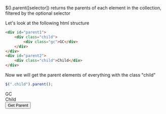 $().parent([selector]) returns the parents of each element in the collection, filtered by the optional selector

Let's look at the following html structure

```html
<div id="parent1">
    <div class="child">
        <div class="gc">GC</div>
    </div>
</div>
<div id="parent2">
    <div class="child">Child</div>
</div>
```


Now we will get the parent elements of everything with the class "child"
```js
$(".child").parent();
```

<div id="parent1">
    <div class="child">
        <div class="gc">GC</div>
    </div>
</div>
<div id="parent2">
    <div class="child">Child</div>
</div>
<script>
function getParent(){
    var obj=$(".child").parent();
   alert(obj[0].id+"  "+obj[1].id);
}
</script>
<input type="button" value="Get Parent" onclick="getParent()">